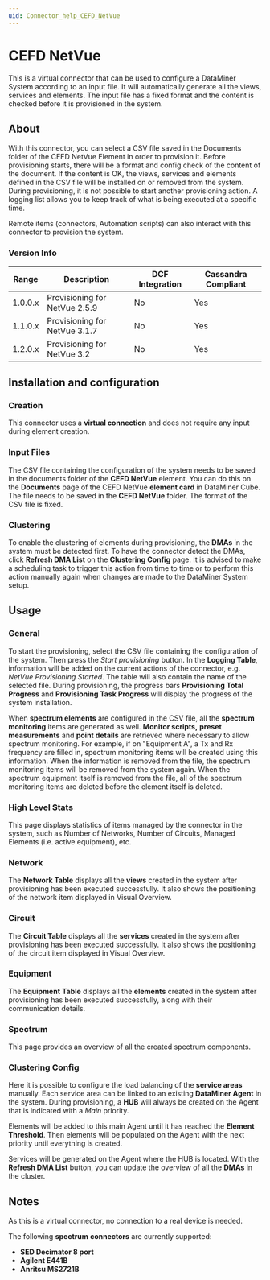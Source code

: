 ```yaml
---
uid: Connector_help_CEFD_NetVue
---
```


# CEFD NetVue

This is a virtual connector that can be used to configure a DataMiner System according to an input file. It will automatically generate all the views, services and elements. The input file has a fixed format and the content is checked before it is provisioned in the system.

## About

With this connector, you can select a CSV file saved in the Documents folder of the CEFD NetVue Element in order to provision it. Before provisioning starts, there will be a format and config check of the content of the document. If the content is OK, the views, services and elements defined in the CSV file will be installed on or removed from the system. During provisioning, it is not possible to start another provisioning action. A logging list allows you to keep track of what is being executed at a specific time.

Remote items (connectors, Automation scripts) can also interact with this connector to provision the system.

### Version Info

| Range   | Description                   | DCF Integration | Cassandra Compliant |
|---------|-------------------------------|-----------------|---------------------|
| 1.0.0.x | Provisioning for NetVue 2.5.9 | No              | Yes                 |
| 1.1.0.x | Provisioning for NetVue 3.1.7 | No              | Yes                 |
| 1.2.0.x | Provisioning for NetVue 3.2   | No              | Yes                 |

## Installation and configuration

### Creation

This connector uses a **virtual connection** and does not require any input during element creation.

### Input Files

The CSV file containing the configuration of the system needs to be saved in the documents folder of the **CEFD NetVue** element. You can do this on the **Documents** page of the CEFD NetVue **element card** in DataMiner Cube. The file needs to be saved in the **CEFD NetVue** folder. The format of the CSV file is fixed.

### Clustering

To enable the clustering of elements during provisioning, the **DMAs** in the system must be detected first. To have the connector detect the DMAs, click **Refresh DMA List** on the **Clustering Config** page. It is advised to make a scheduling task to trigger this action from time to time or to perform this action manually again when changes are made to the DataMiner System setup.

## Usage

### General

To start the provisioning, select the CSV file containing the configuration of the system. Then press the *Start* *provisioning* button. In the **Logging Table**, information will be added on the current actions of the connector, e.g. *NetVue Provisioning Started*. The table will also contain the name of the selected file. During provisioning, the progress bars **Provisioning Total Progress** and **Provisioning Task Progress** will display the progress of the system installation.

When **spectrum elements** are configured in the CSV file, all the **spectrum monitoring** items are generated as well. **Monitor scripts,** **preset measurements** and **point details** are retrieved where necessary to allow spectrum monitoring. For example, if on "Equipment A", a Tx and Rx frequency are filled in, spectrum monitoring items will be created using this information. When the information is removed from the file, the spectrum monitoring items will be removed from the system again. When the spectrum equipment itself is removed from the file, all of the spectrum monitoring items are deleted before the element itself is deleted.

### High Level Stats

This page displays statistics of items managed by the connector in the system, such as Number of Networks, Number of Circuits, Managed Elements (i.e. active equipment), etc.

### Network

The **Network Table** displays all the **views** created in the system after provisioning has been executed successfully. It also shows the positioning of the network item displayed in Visual Overview.

### Circuit

The **Circuit Table** displays all the **services** created in the system after provisioning has been executed successfully. It also shows the positioning of the circuit item displayed in Visual Overview.

### Equipment

The **Equipment** **Table** displays all the **elements** created in the system after provisioning has been executed successfully, along with their communication details.

### Spectrum

This page provides an overview of all the created spectrum components.

### Clustering Config

Here it is possible to configure the load balancing of the **service areas** manually. Each service area can be linked to an existing **DataMiner Agent** in the system. During provisioning, a **HUB** will always be created on the Agent that is indicated with a *Main* priority.

Elements will be added to this main Agent until it has reached the **Element Threshold**. Then elements will be populated on the Agent with the next priority until everything is created.

Services will be generated on the Agent where the HUB is located. With the **Refresh DMA List** button, you can update the overview of all the **DMAs** in the cluster.

## Notes

As this is a virtual connector, no connection to a real device is needed.

The following **spectrum** **connectors** are currently supported:

- **SED Decimator 8 port**
- **Agilent E441B**
- **Anritsu MS2721B**
